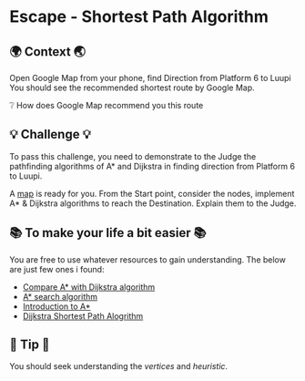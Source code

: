 # Escape - Shortest Path Algorithm

##  🌍 Context 🌏
Open Google Map from your phone, find Direction from Platform 6 to Luupi
You should see the recommended shortest route by Google Map.

❔ How does Google Map recommend you this route

## 💡 Challenge 💡
To pass this challenge, you need to demonstrate to the Judge the pathfinding algorithms of A* and Dijkstra in finding direction from Platform 6 to Luupi.

A [map](https://github.com/Coding-sauna-ry/Escape/blob/main/Escape-map.png) is ready for you. From the Start point, consider the nodes, implement A* & Dijkstra algorithms to reach the Destination. Explain them to the Judge.

## 📚 To make your life a bit easier 📚
You are free to use whatever resources to gain understanding. The below are just few ones i found:
- [Compare A* with Dijkstra algorithm](https://www.youtube.com/watch?v=g024lzsknDo)
- [A* search algorithm ](https://www.geeksforgeeks.org/a-search-algorithm/?msclkid=98a383f8bb2011ec9effba7940d62b61) 
- [Introduction to A*](http://theory.stanford.edu/~amitp/GameProgramming/AStarComparison.html#dijkstras-algorithm-and-best-first-search)
- [Dijkstra Shortest Path Alogrithm](https://www.geeksforgeeks.org/dijkstras-shortest-path-algorithm-greedy-algo-7/?ref=gcse)

## 🔹 Tip 🔹
You should seek understanding the *vertices* and *heuristic*.
